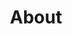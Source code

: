 ---
title: "About"
layout: "about"
image: "images/about.jpg"
draft: false

#intro
intro:
  enable: true
  title: "We are the Qurno, <br> Team of content writers and designers."
  description: "If ever a place existed where you could just go crazy creatively, it is definitely your about page. It’s your chance to show your readers who you really are. Pictures, quotes, inspirational graphics, whatever it is that drives you.. Display it here in a way that only you can.
  
  
  I’ve included a plugin in the setup of this theme that will make adding columns to your pages and posts a piece of cake. Let creativity take control, and forget about the technical end of things, I’ve got your six."
  images:
  - src: "images/about/01.jpg"
    grid_class: "col-lg-6"
  - src: "images/about/00.jpg"
    grid_class: "col-lg-3 col-6"
  - src: "images/about/02.jpg"
    grid_class: "col-lg-3 col-6"

# social
social:
  enable: true
  social_links:
  - link: "https://www.facebook.com/"
    icon: "ti ti-brand-facebook"

  - link: "https://www.twitter.com/"
    icon: "ti ti-brand-twitter"
    
  - link: "https://www.linkedin.com/"
    icon: "ti ti-brand-linkedin"
    
  - link: "https://www.github.com/"
    icon: "ti ti-brand-github"

# our_writers
our_writers:
  title: "Our writers"
  enable: true
 
---